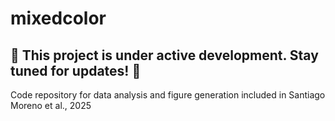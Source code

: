 # mixedcolor
🚧 This project is under active development. Stay tuned for updates! 🚧
------------------------------------------------------------------------------------------------
Code repository for data analysis and figure generation included in Santiago Moreno et al., 2025
